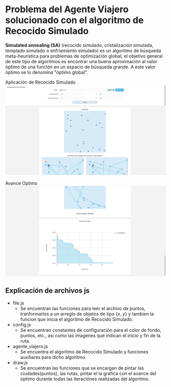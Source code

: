 # Problema del Agente Viajero solucionado con el algoritmo de Recocido Simulado

**Simulated annealing (SA)** (recocido simulado, cristalización simulada, templado simulado o enfriamiento simulado) es un algoritmo de búsqueda meta-heurística para problemas de optimización global; el objetivo general de este tipo de algoritmos es encontrar una buena aproximación al valor óptimo de una función en un espacio de búsqueda grande. A este valor óptimo se lo denomina "óptimo global".

Aplicación de Recocido Simulado
![Recocido Simulado](/recocido_simulado.png)

Avance Optimo
![Recocido Simulado](/recocido-simulado-grafica.png)

## Explicación de archivos js 
 - file.js
	 - Se encuentran las funciones para leer el archivo de puntos, tranformarlos a un arreglo de objetos de tipo {x, y} y tambien la funcion que inicia el algoritmo de Recocido Simulado. 
 - config.js
	 - Se encuentran constantes de configuración para el color de fondo, puntos, etc., asi como las imagenes que indican el inicio y fin de la ruta.
 - agente_viajero.js
	 - Se encuentra el algoritmo de Recocido Simulado y funciones auxiliares para dicho algoritmo.
 - draw.js
	 - Se encuentran las funciones que se encargan de pintar las ciudades(puntos), las rutas, pintar el la grafica con el avance del óptimo durante todas las iteraciónes realizadas del algoritmo.
